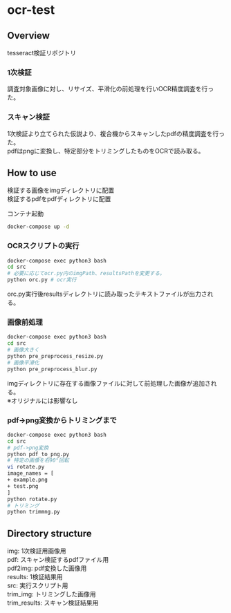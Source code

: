 # ocr-test
## Overview
tesseract検証リポジトリ  
### 1次検証  
調査対象画像に対し、リサイズ、平滑化の前処理を行いOCR精度調査を行った。  
### スキャン検証
1次検証より立てられた仮説より、複合機からスキャンしたpdfの精度調査を行った。  
pdfはpngに変換し、特定部分をトリミングしたものをOCRで読み取る。

## How to use  
検証する画像をimgディレクトリに配置  
検証するpdfをpdfディレクトリに配置

コンテナ起動  
```sh
docker-compose up -d
```

### OCRスクリプトの実行 
```sh
docker-compose exec python3 bash
cd src
# 必要に応じてocr.py内のimgPath、resultsPathを変更する。
python orc.py # ocr実行
```
orc.py実行後resultsディレクトリに読み取ったテキストファイルが出力される。  

### 画像前処理 
```sh
docker-compose exec python3 bash
cd src
# 画像大きく
python pre_preprocess_resize.py
# 画像平滑化
python pre_preprocess_blur.py
```
imgディレクトリに存在する画像ファイルに対して前処理した画像が追加される。  
※オリジナルには影響なし  

### pdf->png変換からトリミングまで
```sh
docker-compose exec python3 bash
cd src
# pdf->png変換
python pdf_to_png.py
# 特定の画像を右90°回転
vi rotate.py
image_names = [
+ example.png
+ test.png
]
python rotate.py
# トリミング
python trimmng.py
```

## Directory structure
img: 1次検証用画像用  
pdf: スキャン検証するpdfファイル用  
pdf2img: pdf変換した画像用  
results: 1検証結果用  
src: 実行スクリプト用  
trim_img: トリミングした画像用  
trim_results: スキャン検証結果用  
